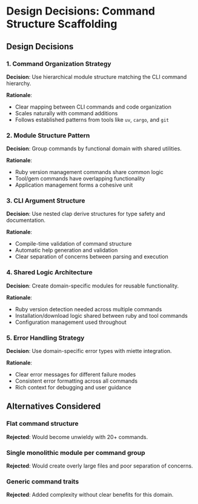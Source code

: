 # Design Decisions: Command Structure Scaffolding

## Design Decisions

### 1. Command Organization Strategy
**Decision**: Use hierarchical module structure matching the CLI command hierarchy.

**Rationale**:
- Clear mapping between CLI commands and code organization
- Scales naturally with command additions
- Follows established patterns from tools like `uv`, `cargo`, and `git`

### 2. Module Structure Pattern
**Decision**: Group commands by functional domain with shared utilities.

**Rationale**:
- Ruby version management commands share common logic
- Tool/gem commands have overlapping functionality
- Application management forms a cohesive unit

### 3. CLI Argument Structure
**Decision**: Use nested clap derive structures for type safety and documentation.

**Rationale**:
- Compile-time validation of command structure
- Automatic help generation and validation
- Clear separation of concerns between parsing and execution

### 4. Shared Logic Architecture
**Decision**: Create domain-specific modules for reusable functionality.

**Rationale**:
- Ruby version detection needed across multiple commands
- Installation/download logic shared between ruby and tool commands
- Configuration management used throughout

### 5. Error Handling Strategy
**Decision**: Use domain-specific error types with miette integration.

**Rationale**:
- Clear error messages for different failure modes
- Consistent error formatting across all commands
- Rich context for debugging and user guidance

## Alternatives Considered

### Flat command structure
**Rejected**: Would become unwieldy with 20+ commands.

### Single monolithic module per command group
**Rejected**: Would create overly large files and poor separation of concerns.

### Generic command traits
**Rejected**: Added complexity without clear benefits for this domain.